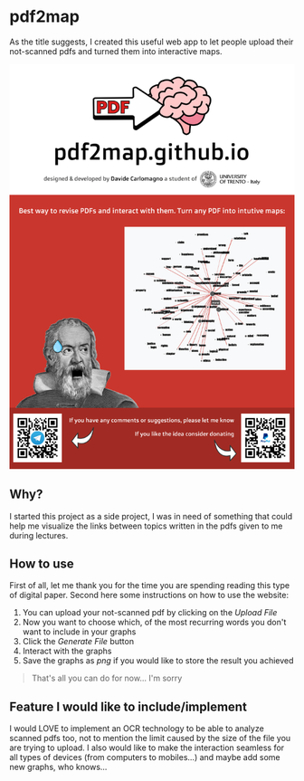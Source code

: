 # pdf2map

As the title suggests, I created this useful web app to let people upload their not-scanned pdfs and turned them into interactive maps.

![Poster](./assets/pdf2mapPoster.png)

## Why?

I started this project as a side project, I was in need of something that could help me visualize the links between topics written in the pdfs given to me during lectures.

## How to use

First of all, let me thank you for the time you are spending reading this type of digital paper. Second here some instructions on how to use the website:
1. You can upload your not-scanned pdf by clicking on the *Upload File*
2. Now you want to choose which, of the most recurring words you don't want to include in your graphs
3. Click the *Generate File* button
4. Interact with the graphs
5. Save the graphs as *png* if you would like to store the result you achieved

> That's all you can do for now... I'm sorry

## Feature I would like to include/implement

I would LOVE to implement an OCR technology to be able to analyze scanned pdfs too, not to mention the limit caused by the size of the file you are trying to upload. I also would like to make the interaction seamless for all types of devices (from computers to mobiles...) and maybe add some new graphs, who knows... 
